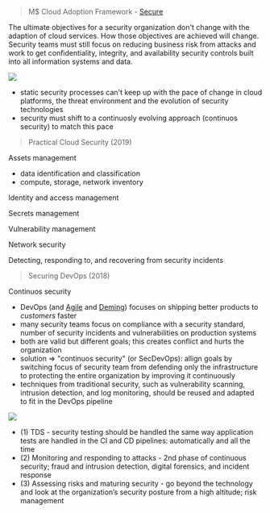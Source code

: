 > M$ Cloud Adoption Framework - [Secure](https://docs.microsoft.com/en-us/azure/cloud-adoption-framework/secure/)

The ultimate objectives for a security organization don't change with the adaption of cloud services. How those objectives are achieved will change. Security teams must still focus on reducing business risk from attacks and work to get confidentiality, integrity, and availability security controls built into all information systems and data.

<img src="https://user-images.githubusercontent.com/1047259/143010672-671723ff-85ee-4b9a-a6e1-e45ad50eef97.png" style="max-width:100%;height:auto;"> 

* static security processes can't keep up with the pace of change in cloud platforms, the threat environment and the evolution of security technologies
* security must shift to a continuosly evolving approach (continuos security) to match this pace

> Practical Cloud Security (2019)

Assets management

* data identification and classification
* compute, storage, network inventory

Identity and access management

Secrets management

Vulnerability management

Network security

Detecting, responding to, and recovering from security incidents

> Securing DevOps (2018)

Continuos security

* DevOps (and [Agile](http://agilemanifesto.org/) and [Deming](https://deming.org/explore/fourteen-points)) focuses on shipping better products to *customers* faster
* many security teams focus on compliance with a security standard, number of security incidents and vulnerabilities on production systems
* both are valid but different goals; this creates conflict and hurts the organization
* solution => "continuos security" (or SecDevOps): allign goals by switching focus of security team from defending only the infrastructure to protecting the entire organization by improving it continuously
* techniques from traditional security, such as vulnerability scanning, intrusion detection, and log monitoring, should be reused and adapted to fit in the DevOps pipeline

<img src="https://user-images.githubusercontent.com/1047259/141968423-133c5f24-6c1e-4eaf-89e0-167fae88c31e.png" style="max-width:100%;height:auto;"> 

* (1) TDS - security testing should be handled the same way application tests are handled in the CI and CD pipelines: automatically and all the time
* (2) Monitoring and responding to attacks - 2nd phase of continuous security; fraud and intrusion detection, digital forensics, and incident response
* (3) Assessing risks and maturing security - go beyond the technology and look at the organization’s security posture from a high altitude; risk management
